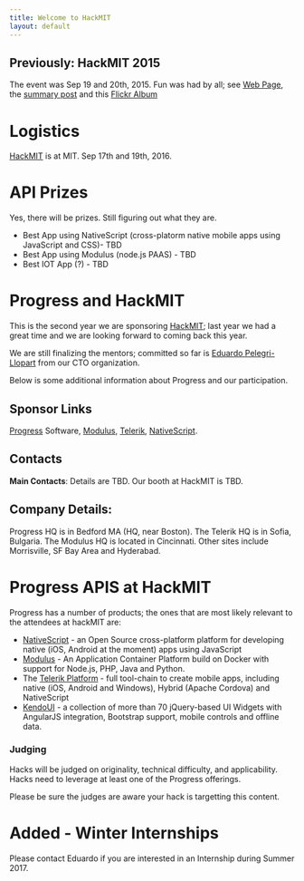 ```yaml
---
title: Welcome to HackMIT
layout: default
---
```

 
## Previously: HackMIT 2015

The event was Sep 19 and 20th, 2015.  Fun was had by all; see [Web Page](hackMIT_2015), the [summary post](https://pelegri.wordpress.com/2015/10/11/hackmit-sep-2015/) and this [Flickr Album](https://www.flickr.com/photos/42919418@N03/sets/72157658949478492)

# Logistics

[HackMIT](https://hackmit.org) is at MIT.  Sep 17th and 19th, 2016.
 
# API Prizes

Yes, there will be prizes.  Still figuring out what they are.

* Best App using NativeScript (cross-platorm native mobile apps using JavaScript and CSS)- TBD
* Best App using Modulus (node.js PAAS) - TBD
* Best IOT App (?) - TBD

# Progress and HackMIT

This is the second year we are sponsoring [HackMIT](http://hackmit.org); last year we had a great time and we are looking forward to coming back this year.

We are still finalizing the mentors; committed so far is [Eduardo Pelegri-Llopart](https://pelegri.wordpress.com/about/) from our CTO organization.

Below is some additional information about Progress and our participation.

## Sponsor Links
[Progress](http://progress.com) Software, [Modulus](http://modulus.io), [Telerik](http://telerik.com), [NativeScript](http://nativescript.org).

## Contacts
**Main Contacts**: Details are TBD.  Our booth at HackMIT is TBD.

## Company Details:
   Progress HQ is in Bedford MA (HQ, near Boston).  The Telerik HQ is in Sofia, Bulgaria.  The Modulus HQ is located in Cincinnati.  Other sites include Morrisville, SF Bay Area and Hyderabad.

# Progress APIS at HackMIT

Progress has a number of products; the ones that are most likely relevant to the attendees at hackMIT are:

* [NativeScript](http://nativescript.org) - an Open Source cross-platform platform for developing native (iOS, Android at the moment) apps using JavaScript
* [Modulus](http://modulus.io) - An Application Container Platform build on Docker with support for Node.js, PHP, Java and Python.
* The [Telerik Platform](http://www.telerik.com/platform#overview) - full tool-chain to create mobile apps, including native (iOS, Android and Windows), Hybrid (Apache Cordova) and NativeScript
* [KendoUI](http://www.telerik.com/kendo-ui) - a collection of more than 70 jQuery-based UI Widgets with AngularJS integration, Bootstrap support, mobile controls and offline data. 


### Judging
Hacks will be judged on originality, technical difficulty, and applicability.  Hacks need to leverage at least one of the Progress offerings.

Please be sure the judges are aware your hack is targetting this content.

# Added - Winter Internships

Please contact Eduardo if you are interested in an Internship during Summer 2017.
   
[HackMIT]: http://hackmit.org

